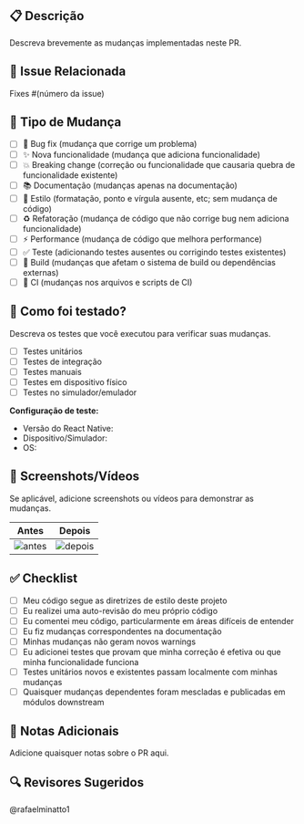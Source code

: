 ## 📋 Descrição

Descreva brevemente as mudanças implementadas neste PR.

## 🔗 Issue Relacionada

Fixes #(número da issue)

## 🧪 Tipo de Mudança

- [ ] 🐛 Bug fix (mudança que corrige um problema)
- [ ] ✨ Nova funcionalidade (mudança que adiciona funcionalidade)
- [ ] 💥 Breaking change (correção ou funcionalidade que causaria quebra de funcionalidade existente)
- [ ] 📚 Documentação (mudanças apenas na documentação)
- [ ] 🎨 Estilo (formatação, ponto e vírgula ausente, etc; sem mudança de código)
- [ ] ♻️ Refatoração (mudança de código que não corrige bug nem adiciona funcionalidade)
- [ ] ⚡ Performance (mudança de código que melhora performance)
- [ ] ✅ Teste (adicionando testes ausentes ou corrigindo testes existentes)
- [ ] 🔧 Build (mudanças que afetam o sistema de build ou dependências externas)
- [ ] 👷 CI (mudanças nos arquivos e scripts de CI)

## 🧪 Como foi testado?

Descreva os testes que você executou para verificar suas mudanças.

- [ ] Testes unitários
- [ ] Testes de integração
- [ ] Testes manuais
- [ ] Testes em dispositivo físico
- [ ] Testes no simulador/emulador

**Configuração de teste:**
- Versão do React Native:
- Dispositivo/Simulador:
- OS:

## 📱 Screenshots/Vídeos

Se aplicável, adicione screenshots ou vídeos para demonstrar as mudanças.

| Antes | Depois |
|-------|--------|
| ![antes](url) | ![depois](url) |

## ✅ Checklist

- [ ] Meu código segue as diretrizes de estilo deste projeto
- [ ] Eu realizei uma auto-revisão do meu próprio código
- [ ] Eu comentei meu código, particularmente em áreas difíceis de entender
- [ ] Eu fiz mudanças correspondentes na documentação
- [ ] Minhas mudanças não geram novos warnings
- [ ] Eu adicionei testes que provam que minha correção é efetiva ou que minha funcionalidade funciona
- [ ] Testes unitários novos e existentes passam localmente com minhas mudanças
- [ ] Quaisquer mudanças dependentes foram mescladas e publicadas em módulos downstream

## 📝 Notas Adicionais

Adicione quaisquer notas sobre o PR aqui.

## 🔍 Revisores Sugeridos

@rafaelminatto1